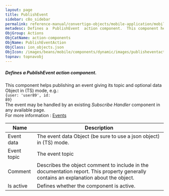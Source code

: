 ```yaml
---
layout: page
title: PublishEvent
sidebar: c8o_sidebar
permalink: reference-manual/convertigo-objects/mobile-application/mobile-components/action-components/publishevent/
metadesc: Defines a  PublishEvent  action component.  This component helps publishing an event giving its topic and optional data Object in (TS) mode, e.g.   {u
ObjGroup: Actions
ObjCatName: action-components
ObjName: PublishEventAction
ObjClass: ion_objects.json
ObjIcon: /images/beans/mobile/components/dynamic/images/publisheventaction_color_32x32.png
topnav: topnavobj
---
```

##### Defines a <i>PublishEvent</i> action component. <br/>

This component helps publishing an event giving its topic and optional data Object in (TS) mode, e.g.:</br><code>{user: 'user89', id: 89}</code><br/>
The event may be handled by an existing <i>Subscribe Handler</i> component in any available page.<br/>
For more information : <a href='https://ionicframework.com/docs/v3/api/util/Events/'>Events</a>

Name | Description 
--- | ---
Event data | The event data Object (be sure to use a json object) in (TS) mode.
Event topic | The event topic
Comment | Describes the object comment to include in the documentation report.  This property generally contains an explanation about the object. 
Is active | Defines whether the component is active. 

